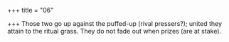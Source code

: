 +++
title = "06"

+++
Those two go up against the puffed-up (rival pressers?); united they  attain to the ritual grass.
They do not fade out when prizes (are at stake).